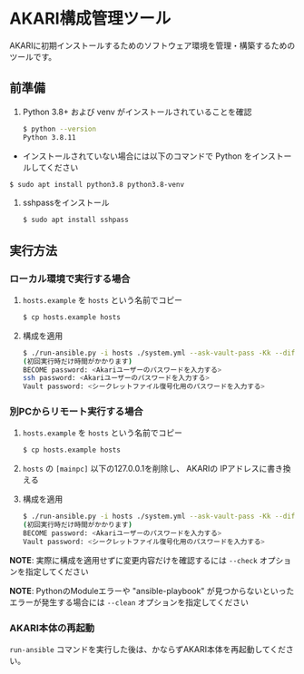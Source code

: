 # AKARI構成管理ツール

AKARIに初期インストールするためのソフトウェア環境を管理・構築するためのツールです。


## 前準備

1. Python 3.8+ および venv がインストールされていることを確認
   ```sh
   $ python --version
   Python 3.8.11
   ```
  - インストールされていない場合には以下のコマンドで Python をインストールしてください
   ```sh
   $ sudo apt install python3.8 python3.8-venv
   ```

1. sshpassをインストール
   ```sh
   $ sudo apt install sshpass
   ```

## 実行方法

### ローカル環境で実行する場合

1. `hosts.example` を `hosts` という名前でコピー
   ```sh
   $ cp hosts.example hosts
   ```

2. 構成を適用
   ```sh
   $ ./run-ansible.py -i hosts ./system.yml --ask-vault-pass -Kk --diff -c local
   (初回実行時だけ時間がかかります)
   BECOME password: <Akariユーザーのパスワードを入力する>
   ssh password: <Akariユーザーのパスワードを入力する>
   Vault password: <シークレットファイル復号化用のパスワードを入力する>
   ```
### 別PCからリモート実行する場合

1. `hosts.example` を `hosts` という名前でコピー
   ```sh
   $ cp hosts.example hosts
   ```

2. `hosts` の `[mainpc]` 以下の127.0.0.1を削除し、 AKARIの IPアドレスに書き換える

3. 構成を適用
   ```sh
   $ ./run-ansible.py -i hosts ./system.yml --ask-vault-pass -Kk --diff
   (初回実行時だけ時間がかかります)
   BECOME password: <Akariユーザーのパスワードを入力する>
   Vault password: <シークレットファイル復号化用のパスワードを入力する>
   ```


**NOTE**: 実際に構成を適用せずに変更内容だけを確認するには `--check` オプションを指定してください

**NOTE**: PythonのModuleエラーや "ansible-playbook" が見つからないといったエラーが発生する場合には `--clean` オプションを指定してください

### AKARI本体の再起動

`run-ansible` コマンドを実行した後は、かならずAKARI本体を再起動してください。
